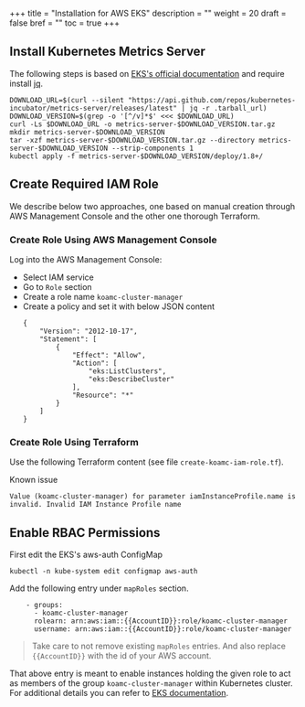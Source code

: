 +++
title = "Installation for AWS EKS"
description = ""
weight = 20
draft = false
bref = ""
toc = true 
+++



## Install Kubernetes Metrics Server 
The following steps is based on [EKS's official documentation](https://docs.aws.amazon.com/eks/latest/userguide/metrics-server.html) and require install [jq](https://stedolan.github.io/jq/).

```
DOWNLOAD_URL=$(curl --silent "https://api.github.com/repos/kubernetes-incubator/metrics-server/releases/latest" | jq -r .tarball_url)
DOWNLOAD_VERSION=$(grep -o '[^/v]*$' <<< $DOWNLOAD_URL)
curl -Ls $DOWNLOAD_URL -o metrics-server-$DOWNLOAD_VERSION.tar.gz
mkdir metrics-server-$DOWNLOAD_VERSION
tar -xzf metrics-server-$DOWNLOAD_VERSION.tar.gz --directory metrics-server-$DOWNLOAD_VERSION --strip-components 1
kubectl apply -f metrics-server-$DOWNLOAD_VERSION/deploy/1.8+/
```

## Create Required IAM Role
We describe below two approaches, one based on manual creation through AWS Management Console and the other one thorough Terraform.

### Create Role Using AWS Management Console
Log into the AWS Management Console:

* Select IAM service
* Go to `Role` section
* Create a role name `koamc-cluster-manager`
* Create a policy and set it with below JSON content
    ```
    {
        "Version": "2012-10-17",
        "Statement": [
            {
                "Effect": "Allow",
                "Action": [
                    "eks:ListClusters",
                    "eks:DescribeCluster"
                ],
                "Resource": "*"
            }
        ]
    }
    ```

### Create Role Using Terraform
Use the following Terraform content (see file `create-koamc-iam-role.tf`).

Known issue

```
Value (koamc-cluster-manager) for parameter iamInstanceProfile.name is invalid. Invalid IAM Instance Profile name
```

## Enable RBAC Permissions
First edit the EKS's aws-auth ConfigMap

```
kubectl -n kube-system edit configmap aws-auth
```

Add the following entry under `mapRoles` section.
```
    - groups:
      - koamc-cluster-manager
      rolearn: arn:aws:iam::{{AccountID}}:role/koamc-cluster-manager
      username: arn:aws:iam::{{AccountID}}:role/koamc-cluster-manager
```

> Take care to not remove existing `mapRoles` entries. And also replace `{{AccountID}}` with the id of your AWS account.

That above entry is meant to enable instances holding the given role to act as members of the group `koamc-cluster-manager` within Kubernetes cluster. For additional details you can refer to [EKS documentation](https://docs.aws.amazon.com/eks/latest/userguide/add-user-role.html).
